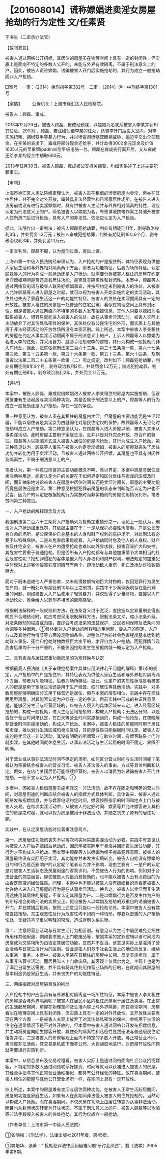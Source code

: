 # 【201608014】谎称嫖娼进卖淫女房屋抢劫的行为定性 文/任素贤

于书生（二审承办法官）

【裁判要旨】

被害人通过网络公开招嫖，其居住的房屋虽在物理空间上具有一定的封闭性，但实质上是面向不特定的多数人公开的，未能与外界有效隔离，不属于刑法意义上的户。因此，被告人谎称嫖娼，诱骗被害人开门后实施抢劫的，其行为成立一般抢劫而非入户抢劫。

□案号　一审：（2014）徐刑初字第382号　二审：（2014）沪一中刑终字第1301号

【案情】 　　公诉机关：上海市徐汇区人民检察院。

被告人：顾磊、雍成。

2013年12月29日，被告人顾磊、雍成经预谋，以嫖娼为名联系被害人李某并获知其住址。20时许，顾磊、雍成结伙至李某的住处，诱骗李开门后进入室内，对李实施捂嘴、捆绑双手等暴力行为，并以喷雾剂喷瞎双眼相威胁，逼迫李交出全部现金。在李某的哀求下，雍成将部分现金还给李，共计劫得3000余元现金及价值1635.4元的苹果牌ipadmini型平板电脑一台。顾磊在雍成先行离开后，又从雍成还给李某的现金中劫取600元。

2013年12月30日，被告人顾磊、雍成被公安机关抓获，均如实供述了上述主要犯罪事实。

【审判】

上海市徐汇区人民法院经审理认为，被害人虽在租借的涉案房屋内卖淫，但亦在其中居住，并不完全对外开放，属兼具非法经营性和日常家居性场所，在被告人进入该房前或没有进行卖淫嫖娼时，具有供被害人生活并与外界相对隔离的特性，理应认定为刑法意义上的户。两名被告人以嫖娼为名，有预谋地携带作案工具骗开被害人住所房门后进行抢劫，具有入户的非法性，依法应认定为入户抢劫。

据此，法院作出一审判决：被告人顾磊犯抢劫罪，判处有期徒刑11年，剥夺政治权利3年，并处罚金1.2万元；被告人雍成犯抢劫罪，判处有期徒刑10年6个月，剥夺政治权利3年，并处罚金1.1万元。

一审宣判后，顾磊不服，认为量刑过重，提出上诉。

上海市第一中级人民法院经审理认为，入户抢劫的户是指住所，其特征表现为供他人家庭生活和与外界相对隔离两个方面，前者为功能特征，后者为场所特征。认定顾磊等人的行为构成一般抢劫还是入户抢劫，就需要分析被害人租住的房屋在约定卖淫嫖娼期间是否还具有居住功能，是否具有隔离性和封闭性。本案中，顾磊等人通过网络及电话与被害人联系好嫖娼事宜，并按照约定来到被害人的住处。从被害人允许顾磊等人进入房屋之时起，就可以视为被害人开始实施约定的卖淫活动，其住处也失去了家庭生活这一户的功能性特征。被害人的住处在卖淫期间具有一定的开放性。被害人租住的房屋是一处普通的住宅公寓，看似在物理空间上具有封闭性，但是被害人通过网络向不特定的多数人发布招嫖信息，其他人只要以嫖娼为名联系被害人，很容易就能进入被害人的住处。故在从事卖淫活动时，被害人实际上主动放弃了对其住处私密性的保护，其住处仅有公民住宅的外形，而实质上与其他用于非法经营活动的开放性场所没有本质区别。综上所述，本案中被害人李某租住的房屋在约定从事卖淫活动期间不属于刑法意义上的户，上诉人顾磊等人以嫖娼为名进入李的住处，并采用暴力、威胁手段劫取李的财物，其行为构成一般抢劫而非入户抢劫。据此，法院依照刑法第二百六十三条、第二十五条第一款、第六十七条第三款、第五十五条第一款、第五十六条第一款、第五十三条、第六十四条，及刑事诉讼法第二百二十五条第一款第（二）项之规定，改判如下：顾磊犯抢劫罪，判处有期徒刑8年6个月，剥夺政治权利2年，并处罚金1.2万元；雍成犯抢劫罪，判处有期徒刑8年，剥夺政治权利2年，并处罚金1.1万元。

【评析】

本案中，被告人顾磊、雍成假借嫖娼进入被害人李某租住的房屋内实施抢劫，但该房屋兼有生活起居与卖淫两种功能，其是否属于刑法意义上的户，顾磊等人的行为成立一般抢劫还是入户抢劫，存在一定的争议。

第一种意见认为，被害人虽在其租住的房屋内卖淫，但房屋的主要功能仍是生活起居，不能以居住者是卖淫女为由就弱化对居民住宅权的保护，故顾磊等人无论何时抢劫均成立入户抢劫。第二种意见认为，在顾磊等人进入房屋以前，被害人并未从事卖淫活动，此时房屋主要用于家庭生活，且并非是对外完全开放，符合户的特征。顾磊等人以欺骗方式进入被害人居住的房屋内抢劫，其行为成立入户抢劫。第三种意见认为，顾磊等人事先与被害人约定卖淫嫖娼，被害人的房屋就丧失了居住功能并转化为用于卖淫活动，且被害人通过网络公开招嫖，其房屋也不具有封闭性及隔离性，不属于刑法意义上的户。

笔者认为，第一种意见所提的主要功能概念不明、难以界定，本案中房屋有居住及卖淫两种用途，能否认定为户的关键在于如何界定和区分居住与卖淫的区域及时间，而非抽象地讨论被害人在房屋中居住时间长还是卖淫时间长，房屋的主要功能究竟是居住还是卖淫。第二种意见根据犯罪前房屋的状态来判断能否认定为户也不妥当，因为户的认定应根据抢劫行为实施时而非实施前的房屋使用情况判断。笔者赞同第三种意见。

一、入户抢劫的解释理念及方法

我国刑法第二百六十三条将入户抢劫列为抢劫加重情形之一。理论上一般认为，刑法对入户抢劫加重处罚，其依据主要在于：一是从保护必要性角度看，户是公民安身立命的场所，是公民保护自身基本的人身和财产权利的庇护场所，对此刑法有必要予以特殊保护。二是从危害后果角度看，入户抢劫同时危及他人的人身权、财产权及住宅安全，被害人在户内遭受抢劫也难以向外界求救，损害容易扩大和失控，其危害性要重于普通抢劫。但是否所有入户抢劫都有与其他加重情节大体相当的社会危害性呢？抢劫罪侵犯的客体是他人的人身权利和财产权利，刑法规定的加重犯中体现对上述客体侵害程度的情节有两个，即抢劫致人重伤、死亡及抢劫财物数额巨大。

而对于既未造成他人严重伤害，又未劫得数额特别巨大财物的，仅因犯罪行为发生在户内，就一概处以有期徒刑10年以上之刑罚，实践中不少案例表明存在量刑畸重的问题。例如被告人入户后使用了轻微暴力，并仅劫得了少量财物，直接以入户抢劫论处，难免给人以罪刑不相当的直观感受。

根据刑法解释的一般规则和方法，在法条含义过于宽泛，直接据以定罪量刑会得出明显不合理结论时，就应考虑采用限制解释方法，限制法条文义，缩小法条外延。对法条限制的程度或范围，要综合考虑法条的法益保护、公民权利保障及法条间的协调等多种因素。①具体到对入户抢劫的解释和适用问题，要从户的界定、入户方式及其他行为情节等方面设定附加条件，对整体行为的社会危害程度基本达到抢劫致人重伤、死亡和抢劫财物数额巨大水平的，才评价为入户抢劫。而犯罪情节及危害后果均不十分严重的，不能仅因抢劫发生在房屋内就一概认定为入户抢劫。

二、具有卖淫与居住双重功能房屋的功能转换与认定

根据最高人民法院《关于审理抢劫案件具体应用法律若干问题的解释》第1条的规定，入户抢劫中的户是指住所，其特征表现为供他人家庭生活和与外界相对隔离两个方面，前者为功能特征，后者为场所特征。据此，认定户的实质性标准是看被害人的房屋是用于家庭生活还是用于生产经营、临时居住等其他活动。实践中，对多数房屋能够明确区分其用于经营还是居住，但与本案的情形相似，实践中存在商住两用型房屋，对其能否认定为户存在一定的争议。目前实践中形成的共识性意见是，能够区分生活与经营区域的，以被告人侵入的具体区域来认定，进入经营区域抢劫的，构成一般抢劫，进入生活区域抢劫的，构成入户抢劫；无法区分的，以是否处于营业时间来认定，在白天等营业时间实施抢劫的，构成一般抢劫，在夜晚等非营业时间实施抢劫的，构成入户抢劫。本案中，被害人租住的房屋同时用于居住和卖淫，难以划分生活区域和卖淫区域，其房屋性质只能根据时间认定。被害人实施的是卖淫这一非法活动，其没有明确的所谓营业与歇业时间，有嫖客联系上门时就卖淫，在其他时间就休息生活，从事非法活动与生活起居的时间不固定、界限不明确。

对于营业或从事非法活动时间不确定的场所，如何区分营业时间与生活时间呢？笔者认为需要结合被害人的营业习惯、被告人非法侵入的事由、方式等具体判断和认定。例如，在店门关闭后仍可能继续经营的，被告人以消费为名诱骗被害人开门并抢劫，一般不宜认定为入户抢劫。①

本案中，因被害人租借房屋实施卖淫这一非法活动，故不存在固定和明确的营业时间，对房屋用途的判断应结合被害人的招嫖方式具体判断。具体说来，被害人通过网络发布招嫖信息，并与嫖客电话约定时间，嫖客按照指示的时间和地点上门与被害人交易。在每次卖淫活动中，从被害人约定好时间、嫖资等并允许嫖客进入其租住的房屋之时起，就可以视为房屋被用于非法活动，并随之丧失了原有的居住功能。

实践中，在认定房屋功能时应着重注意两点。

第一，房屋居住功能的丧失不以每次均实际实施卖淫活动为必要。实践中有意见认为被告人入户后先嫖娼后抢劫的，因房屋被实际用于卖淫并因而丧失居住功能，其行为才不构成入户抢劫。而本案中顾磊等人以嫖娼为幌子掩盖犯罪意图，被害人的房屋最终没有实际用于卖淫，其功能亦并未发生实质转变。被告人自始没有嫖娼的目的和行为是否影响户的认定呢？笔者认为并不影响，理由主要有：一是户的认定是对被害人生活状态及房屋用途的客观评判，不受被告人行为的影响。例如对于合法营业的商店而言，即使被告人假借消费抢劫的，也不能以被告人没有消费目的为由否定商店的经营性质。同理，本案中也不能以被告人没有嫖娼目的而否定被害人允许他人进入自己房屋的行为是在从事卖淫活动。换言之，被害人以卖淫而非生活用途使用其居住的房屋，不宜认定其房屋为户。二是以嫖娼行为是否发生作为户的判断标准会影响刑法的实质公正。假设被告人以嫖娼及抢劫的双重目的诱骗被害人开门，并在嫖娼后抢劫，按照上述意见只能以一般抢劫论处。本案中被告人没有嫖娼直接抢劫，其主观恶性及行为危害性均不如前一种情形，却要以更重的入户抢劫论处，无疑违背举重以明轻的常理，造成罪刑关系失衡。

第二，注意将营业活动与日常生活行为相区别。有意见认为生活中居民难免会把住所用作其他用途，例如要求他人上门收废品等，按照本案的定罪逻辑以该时间段内房屋成为交易场所为由否定其居住功能，显然并不妥当。该意见实际上是混淆了营业活动与日常生活行为的区别。营业是指人们基于社会生活上的地位而反复、继续从事某一事务。本案中，被害人李某在其租住的房屋中长期、反复实施卖淫，属于从事非法营业活动。而居民叫人上门收废品，其客观上仅偶尔为之，主观上也是为了满足日常生活需要，并不具有将其住处用作营业场所的目的，在此期间其房屋的基本用途仍是家庭生活，并未丧失户的功能性特征。

三、网络招嫖对房屋隔离性的削弱

入户抢劫中的户应当具有与外界相对隔离这一场所性特征，本案中被害人李某租住的房屋是否与外界隔离呢？被害人在居民小区内租住房屋用于居住及卖淫，在正常的生活起居期间，房屋在物理空间及生活内容上与外界隔离。而在卖淫期间，房屋看似在物理空间上具有封闭性，但实质上具有一定的对外开放性。其开放性主要表现在两个方面：一是被害人主观上放弃了对其住处私密性的保护。单纯用于生活的住宅在通常情况下是不对外开放的，但本案中被害人通过网络公开发布招嫖信息，并主动将房屋向陌生嫖客开放，其住处的隔离性和私密性显然无法与普通居民住宅相提并论。二是被害人的房屋客观上面向不特定的多数人开放。与正常营业不同，卖淫属非法活动，其交易是私底下而非公然、大张旗鼓地进行，对房屋开放性问题就需要进行实质判断。

本案中，从信息发布及交易过程看，被害人实际上是通过网络面向社会公众招揽嫖客，不特定的多数人通过网络联系好嫖资、时间等就可以获准进入被害人的房屋，其经营手法与其他正常营业活动相似，都具有公开经营的特征。故在卖淫期间，被害人租住的房屋与其他公开营业场所一样，在空间上具有一定开放性。

综上所述，本案中的房屋兼有卖淫与居住两种功能。在被害人正常生活起居期间，房屋的功能是家庭生活，如果有人在此期间非法侵入被害人的住处抢劫的，当然可以构成入户抢劫。而在卖淫期间，不仅房屋在功能上由居住转变为从事非法活动，而且也从封闭状态转变为开放状态，不属于刑法意义上的户。被告人顾磊等以欺骗等非法手段侵入被害人的住处抢劫，其行为仅成立一般抢劫。

（作者单位：上海市第一中级人民法院）

①张明楷：《刑法学》，法律出版社2011年版，第45页。

①龚培华、张菁："'抢劫犯罪法律适用疑难问题'研讨会综述"，载《法学》2005年第8期。